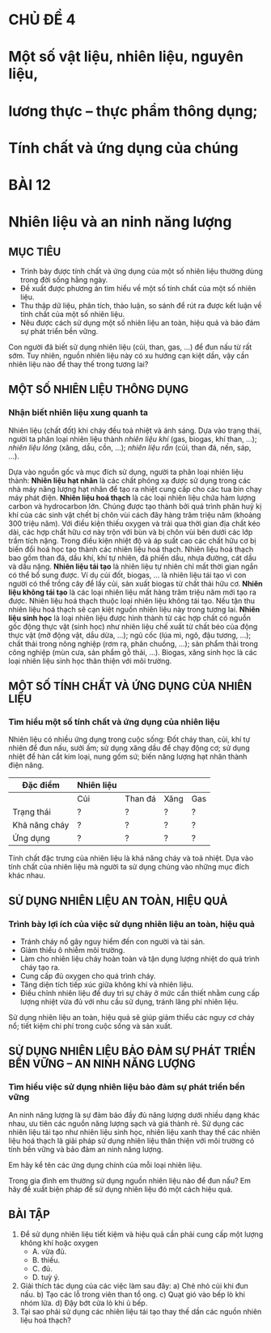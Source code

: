 # CHỦ ĐỀ 4
# Một số vật liệu, nhiên liệu, nguyên liệu,
# lương thực – thực phẩm thông dụng;
# Tính chất và ứng dụng của chúng

# BÀI 12
# Nhiên liệu và an ninh năng lượng

## MỤC TIÊU
- Trình bày được tính chất và ứng dụng của một số nhiên liệu thường dùng trong đời sống hằng ngày.
- Đề xuất được phương án tìm hiểu về một số tính chất của một số nhiên liệu.
- Thu thập dữ liệu, phân tích, thảo luận, so sánh để rút ra được kết luận về tính chất của một số nhiên liệu.
- Nêu được cách sử dụng một số nhiên liệu an toàn, hiệu quả và bảo đảm sự phát triển bền vững.

Con người đã biết sử dụng nhiên liệu (củi, than, gas, ...) để đun nấu từ rất sớm. Tuy nhiên, nguồn nhiên liệu này có xu hướng cạn kiệt dần, vậy cần nhiên liệu nào để thay thế trong tương lai?

## MỘT SỐ NHIÊN LIỆU THÔNG DỤNG
### Nhận biết nhiên liệu xung quanh ta

Nhiên liệu (chất đốt) khi cháy đều toả nhiệt và ánh sáng.
Dựa vào trạng thái, người ta phân loại nhiên liệu thành *nhiên liệu khí* (gas, biogas, khí than, ...); *nhiên liệu lỏng* (xăng, dầu, cồn, ...); *nhiên liệu rắn* (củi, than đá, nến, sáp, ...).

Dựa vào nguồn gốc và mục đích sử dụng, người ta phân loại nhiên liệu thành:
**Nhiên liệu hạt nhân** là các chất phóng xạ được sử dụng trong các nhà máy năng lượng hạt nhân để tạo ra nhiệt cung cấp cho các tua bin chạy máy phát điện.
**Nhiên liệu hoá thạch** là các loại nhiên liệu chứa hàm lượng carbon và hydrocarbon lớn. Chúng được tạo thành bởi quá trình phân huỷ kị khí của các sinh vật chết bị chôn vùi cách đây hàng trăm triệu năm (khoảng 300 triệu năm).
Với điều kiện thiếu oxygen và trải qua thời gian địa chất kéo dài, các hợp chất hữu cơ này trộn với bùn và bị chôn vùi bên dưới các lớp trầm tích nặng. Trong điều kiện nhiệt độ và áp suất cao các chất hữu cơ bị biến đổi hoá học tạo thành các nhiên liệu hoá thạch. Nhiên liệu hoá thạch bao gồm than đá, dầu khí, khí tự nhiên, đá phiến dầu, nhựa đường, cát dầu và dầu nặng.
**Nhiên liệu tái tạo** là nhiên liệu tự nhiên chỉ mất thời gian ngắn có thể bổ sung được. Ví dụ củi đốt, biogas, ... là nhiên liệu tái tạo vì con người có thể trồng cây để lấy củi, sản xuất biogas từ chất thải hữu cơ.
**Nhiên liệu không tái tạo** là các loại nhiên liệu mất hàng trăm triệu năm mới tạo ra được. Nhiên liệu hoá thạch thuộc loại nhiên liệu không tái tạo. Nếu tận thu nhiên liệu hoá thạch sẽ cạn kiệt nguồn nhiên liệu này trong tương lai.
**Nhiên liệu sinh học** là loại nhiên liệu được hình thành từ các hợp chất có nguồn gốc động thực vật (sinh học) như nhiên liệu chế xuất từ chất béo của động thực vật (mỡ động vật, dầu dừa, ...); ngũ cốc (lúa mì, ngô, đậu tương, ...); chất thải trong nông nghiệp (rơm rạ, phân chuồng, ...); sản phẩm thải trong công nghiệp (mùn cưa, sản phẩm gỗ thải, ...). Biogas, xăng sinh học là các loại nhiên liệu sinh học thân thiện với môi trường.

## MỘT SỐ TÍNH CHẤT VÀ ỨNG DỤNG CỦA NHIÊN LIỆU
### Tìm hiểu một số tính chất và ứng dụng của nhiên liệu

Nhiên liệu có nhiều ứng dụng trong cuộc sống: Đốt cháy than, củi, khí tự nhiên để đun nấu, sưởi ấm; sử dụng xăng dầu để chạy động cơ; sử dụng nhiệt để hàn cắt kim loại, nung gốm sứ; biến năng lượng hạt nhân thành điện năng.

| Đặc điểm | Nhiên liệu | | | |
|---|---|---|---|---|
| | Củi | Than đá | Xăng | Gas |
| Trạng thái | ? | ? | ? | ? |
| Khả năng cháy | ? | ? | ? | ? |
| Ứng dụng | ? | ? | ? | ? |

Tính chất đặc trưng của nhiên liệu là khả năng cháy và toả nhiệt. Dựa vào tính chất của nhiên liệu mà người ta sử dụng chúng vào những mục đích khác nhau.

## SỬ DỤNG NHIÊN LIỆU AN TOÀN, HIỆU QUẢ
### Trình bày lợi ích của việc sử dụng nhiên liệu an toàn, hiệu quả
- Tránh cháy nổ gây nguy hiểm đến con người và tài sản.
- Giảm thiểu ô nhiễm môi trường.
- Làm cho nhiên liệu cháy hoàn toàn và tận dụng lượng nhiệt do quá trình cháy tạo ra.
- Cung cấp đủ oxygen cho quá trình cháy.
- Tăng diện tích tiếp xúc giữa không khí và nhiên liệu.
- Điều chỉnh nhiên liệu để duy trì sự cháy ở mức cần thiết nhằm cung cấp lượng nhiệt vừa đủ với nhu cầu sử dụng, tránh lãng phí nhiên liệu.

Sử dụng nhiên liệu an toàn, hiệu quả sẽ giúp giảm thiểu các nguy cơ cháy nổ; tiết kiệm chi phí trong cuộc sống và sản xuất.

## SỬ DỤNG NHIÊN LIỆU BẢO ĐẢM SỰ PHÁT TRIỂN BỀN VỮNG – AN NINH NĂNG LƯỢNG
### Tìm hiểu việc sử dụng nhiên liệu bảo đảm sự phát triển bền vững

An ninh năng lượng là sự đảm bảo đầy đủ năng lượng dưới nhiều dạng khác nhau, ưu tiên các nguồn năng lượng sạch và giá thành rẻ.
Sử dụng các nhiên liệu tái tạo như nhiên liệu sinh học, nhiên liệu xanh thay thế các nhiên liệu hoá thạch là giải pháp sử dụng nhiên liệu thân thiện với môi trường có tính bền vững và bảo đảm an ninh năng lượng.

Em hãy kể tên các ứng dụng chính của mỗi loại nhiên liệu.

Trong gia đình em thường sử dụng nguồn nhiên liệu nào để đun nấu? Em hãy đề xuất biện pháp để sử dụng nhiên liệu đó một cách hiệu quả.

## BÀI TẬP
1. Để sử dụng nhiên liệu tiết kiệm và hiệu quả cần phải cung cấp một lượng không khí hoặc oxygen
    * A. vừa đủ.
    * B. thiếu.
    * C. đủ.
    * D. tuỳ ý.
2. Giải thích tác dụng của các việc làm sau đây:
    a) Chẻ nhỏ củi khi đun nấu.
    b) Tạo các lỗ trong viên than tổ ong.
    c) Quạt gió vào bếp lò khi nhóm lửa.
    d) Đậy bớt cửa lò khi ủ bếp.
3. Tại sao phải sử dụng các nhiên liệu tái tạo thay thế dần các nguồn nhiên liệu hoá thạch?
